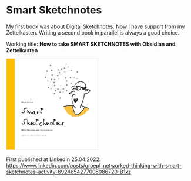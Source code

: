 # Smart Sketchnotes
My first book was about Digital Sketchnotes. Now I have support from my Zettelkasten. Writing a second book in parallel is always a good choice.

Working title: **How to take SMART SKETCHNOTES with Obsidian and Zettelkasten**

<img src="/Visuals/Cover - e1.png" width="250" />

First published at LinkedIn 25.04.2022: https://www.linkedin.com/posts/groepl_networked-thinking-with-smart-sketchnotes-activity-6924654277005086720-B1xz
